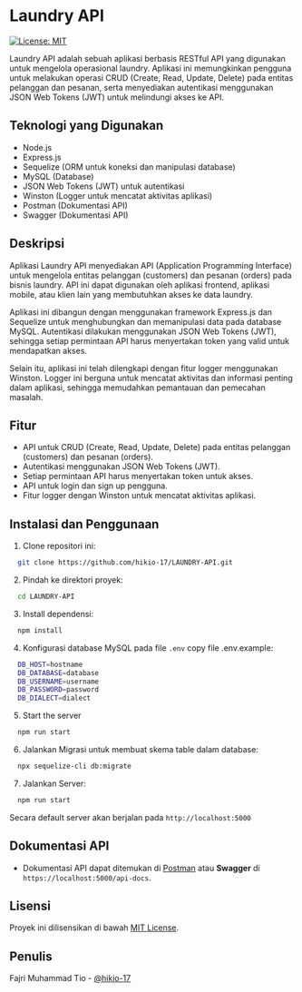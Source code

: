 
# Laundry API

[![License: MIT](https://img.shields.io/badge/License-MIT-yellow.svg)](https://opensource.org/licenses/MIT)


Laundry API adalah sebuah aplikasi berbasis RESTful API yang digunakan untuk mengelola operasional laundry. Aplikasi ini memungkinkan pengguna untuk melakukan operasi CRUD (Create, Read, Update, Delete) pada entitas pelanggan dan pesanan, serta menyediakan autentikasi menggunakan JSON Web Tokens (JWT) untuk melindungi akses ke API.

## Teknologi yang Digunakan

- Node.js
- Express.js
- Sequelize (ORM untuk koneksi dan manipulasi database)
- MySQL (Database)
- JSON Web Tokens (JWT) untuk autentikasi
- Winston (Logger untuk mencatat aktivitas aplikasi)
- Postman (Dokumentasi API)
- Swagger (Dokumentasi API)

## Deskripsi

Aplikasi Laundry API menyediakan API (Application Programming Interface) untuk mengelola entitas pelanggan (customers) dan pesanan (orders) pada bisnis laundry. API ini dapat digunakan oleh aplikasi frontend, aplikasi mobile, atau klien lain yang membutuhkan akses ke data laundry.

Aplikasi ini dibangun dengan menggunakan framework Express.js dan Sequelize untuk menghubungkan dan memanipulasi data pada database MySQL. Autentikasi dilakukan menggunakan JSON Web Tokens (JWT), sehingga setiap permintaan API harus menyertakan token yang valid untuk mendapatkan akses.

Selain itu, aplikasi ini telah dilengkapi dengan fitur logger menggunakan Winston. Logger ini berguna untuk mencatat aktivitas dan informasi penting dalam aplikasi, sehingga memudahkan pemantauan dan pemecahan masalah.

## Fitur

- API untuk CRUD (Create, Read, Update, Delete) pada entitas pelanggan (customers) dan pesanan (orders).
- Autentikasi menggunakan JSON Web Tokens (JWT).
- Setiap permintaan API harus menyertakan token untuk akses.
- API untuk login dan sign up pengguna.
- Fitur logger dengan Winston untuk mencatat aktivitas aplikasi.


## Instalasi dan Penggunaan

1. Clone repositori ini:

```bash
  git clone https://github.com/hikio-17/LAUNDRY-API.git
```

2. Pindah ke direktori proyek:

```bash
  cd LAUNDRY-API
```

3. Install dependensi:

```bash
  npm install
```

4. Konfigurasi database MySQL pada file `.env` copy file .env.example:

```bash
  DB_HOST=hostname
  DB_DATABASE=database
  DB_USERNAME=username
  DB_PASSWORD=password
  DB_DIALECT=dialect
```

5. Start the server

```bash
  npm run start
```

6. Jalankan Migrasi untuk membuat skema table dalam database:

```bash
  npx sequelize-cli db:migrate
```

7. Jalankan Server:

```bash
  npm run start
```

Secara default server akan berjalan pada `http://localhost:5000`

## Dokumentasi API

- Dokumentasi API dapat ditemukan di [Postman](https://documenter.getpostman.com/view/20149138/2s93sZ8EjA) atau **Swagger** di `https://localhost:5000/api-docs`.


## Lisensi

Proyek ini dilisensikan di bawah [MIT License](https://opensource.org/licenses/MIT).


## Penulis
Fajri Muhammad Tio - [@hikio-17](https://github.com/hikio-17)

